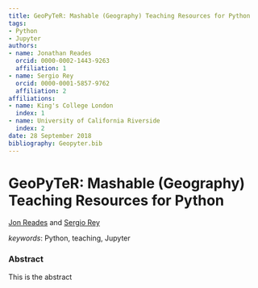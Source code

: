 ```yaml
---
title: GeoPyTeR: Mashable (Geography) Teaching Resources for Python
tags:
- Python
- Jupyter
authors:
- name: Jonathan Reades
  orcid: 0000-0002-1443-9263
  affiliation: 1
- name: Sergio Rey
  orcid: 0000-0001-5857-9762
  affiliation: 2
affiliations:
- name: King's College London
  index: 1
- name: University of California Riverside
  index: 2
date: 28 September 2018
bibliography: Geopyter.bib
---
```


# GeoPyTeR: Mashable (Geography) Teaching Resources for Python

[Jon Reades](jonathan.reades@kcl.ac.uk) and [Sergio Rey](serger@ucr.edu)

*keywords*: Python, teaching, Jupyter

### Abstract

This is the abstract

